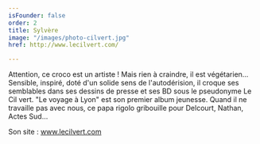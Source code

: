 ```yaml
---
isFounder: false
order: 2
title: Sylvère
image: "/images/photo-cilvert.jpg"
href: http://www.lecilvert.com/

---
```

Attention, ce croco est un artiste ! Mais rien à craindre, il est végétarien… Sensible, inspiré, doté d'un solide sens de l'autodérision, il croque ses semblables dans ses dessins de presse et ses BD sous le pseudonyme Le Cil vert. "Le voyage à Lyon" est son premier album jeunesse. Quand il ne travaille pas avec nous, ce papa rigolo gribouille pour Delcourt, Nathan, Actes Sud…

Son site : www.lecilvert.com